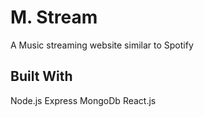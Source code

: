 # M. Stream

A Music  streaming  website similar to Spotify

## Built With

Node.js
Express
MongoDb
React.js
